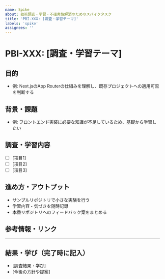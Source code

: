 ```yaml
---
name: Spike
about: 技術調査・学習・不確実性解消のためのスパイクタスク
title: 'PBI-XXX: [調査・学習テーマ]'
labels: 'spike'
assignees: ''
---
```


# PBI-XXX: [調査・学習テーマ]

<!--
【命名規則】
- IDやタイトルには必ず連番（例：01, 02, ...）を付与してください。
  例: PBI-DEV-FRONT-LEARN-01, PBI-DEV-FRONT-LEARN-02, ...
-->

## 目的
<!-- このスパイクで明らかにしたいこと、学びたいこと、不確実性を減らしたいポイントを記述 -->
- 例: Next.jsのApp Routerの仕組みを理解し、既存プロジェクトへの適用可否を判断する

## 背景・課題
<!-- なぜこのスパイクが必要か、現状の課題や不明点を簡潔に記述 -->
- 例: フロントエンド実装に必要な知識が不足しているため、基礎から学習したい

## 調査・学習内容
<!-- 具体的に調査・学習する項目をリストアップ -->
- [ ] [項目1]
- [ ] [項目2]
- [ ] [項目3]

## 進め方・アウトプット
<!-- どのように進めるか、成果物（サンプルコード、メモ、検証結果など）を明記 -->
- サンプルリポジトリで小さな実験を行う
- 学習内容・気づきを随時記録
- 本番リポジトリへのフィードバック案をまとめる

## 参考情報・リンク
<!-- 公式ドキュメント、参考記事、関連Issueなどがあれば記載 -->

---

## 結果・学び（完了時に記入）
<!-- スパイクの結果、得られた知見、今後のアクションなどを記録 -->
- [調査結果・学び]
- [今後の方針や提案]
